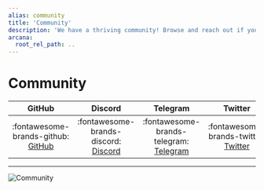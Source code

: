 ```yaml
---
alias: community
title: 'Community'
description: 'We have a thriving community! Browse and reach out if you need help.'
arcana:
  root_rel_path: ..
---
```


# Community

| GitHub | Discord | Telegram | Twitter |
| :----: | :-----: | :------: | :-----: |
| :fontawesome-brands-github: [GitHub](https://github.com/orgs/arcana-network/discussions) | :fontawesome-brands-discord: [Discord](https://discord.gg/6g7fQvEpdy) | :fontawesome-brands-telegram: [Telegram](https://t.me/ArcanaNetwork) | :fontawesome-brands-twitter: [Twitter](https://twitter.com/arcananetwork) | 

---

![Community](/img/community.png)